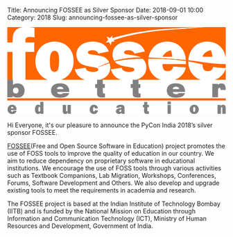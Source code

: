 Title: Announcing FOSSEE as Silver Sponsor
Date: 2018-09-01 10:00
Category: 2018
Slug: announcing-fossee-as-silver-sponsor

<p class="text-center">
	<a href="https://fossee.in/" target="_blank">
		<img src="https://raw.githubusercontent.com/pythonindia/inpycon2018/master/img/sponsors/fossee.png" alt="FOSSEE" height="200"/>
	</a>
</p>

Hi Everyone, it's our pleasure to announce the PyCon India 2018’s silver sponsor FOSSEE.
<!-- PELICAN_END_SUMMARY -->

[FOSSEE](https://fossee.in/)(Free and Open Source Software in Education) project promotes the use of FOSS tools to improve the quality of education in our country. We aim to reduce dependency on proprietary software in educational institutions. We encourage the use of FOSS tools through various activities such as Textbook Companions, Lab Migration, Workshops, Conferences, Forums, Software Development and Others. We also develop and upgrade existing tools to meet the requirements in academia and research.

The FOSSEE project is based at the Indian Institute of Technology Bombay (IITB) and is funded by the National Mission on Education through Information and Communication Technology (ICT), Ministry of Human Resources and Development, Government of India.
